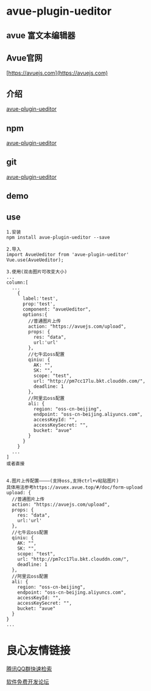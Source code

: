 # avue-plugin-ueditor

## avue 富文本编辑器

## Avue官网
[https://avuejs.com](https://avuejs.com)

## 介绍
[avue-plugin-ueditor](https://avuejs.com/doc/plugins/ueditor-plugins)

## npm
[avue-plugin-ueditor](https://www.npmjs.com/package/avue-plugin-ueditor)

## git
[avue-plugin-ueditor](https://gitee.com/smallweigit/avue-plugin-ueditor)

## demo
 
   
 

## use
```
1.安装
npm install avue-plugin-ueditor --save

2.导入
import AvueUeditor from 'avue-plugin-ueditor'
Vue.use(AvueUeditor);

3.使用(双击图片可改变大小)
...
column:[
  ...
    {
      label:'test',
      prop:'test',
      component: "avueUeditor",
      options:{
        //普通图片上传
        action: "https://avuejs.com/upload",
        props: {
          res: "data",
          url:'url'
        },
        //七牛云oss配置
        qiniu: {
          AK: "",
          SK: "",
          scope: "test",
          url: "http://pm7cc17lu.bkt.clouddn.com/",
          deadline: 1
        },
        //阿里云oss配置
        ali: {
          region: "oss-cn-beijing",
          endpoint: "oss-cn-beijing.aliyuncs.com",
          accessKeyId: "",
          accessKeySecret: "",
          bucket: "avue"
        }
      }
    }
  ...
]
或者直接
  

4.图片上传配置————(支持oss,支持ctrl+v粘贴图片)
具体用法参考https://avuex.avue.top/#/doc/form-upload
upload: {
  //普通图片上传
  action: "https://avuejs.com/upload",
  props: {
    res: "data",
    url:'url'
  },
  //七牛云oss配置
  qiniu: {
    AK: "",
    SK: "",
    scope: "test",
    url: "http://pm7cc17lu.bkt.clouddn.com/",
    deadline: 1
  },
  //阿里云oss配置
  ali: {
    region: "oss-cn-beijing",
    endpoint: "oss-cn-beijing.aliyuncs.com",
    accessKeyId: "",
    accessKeySecret: "",
    bucket: "avue"
  }
}
...
```



 # 良心友情链接

[腾讯QQ群快速检索](http://u.720life.cn/s/8cf73f7c)

[软件免费开发论坛](http://u.720life.cn/s/bbb01dc0)